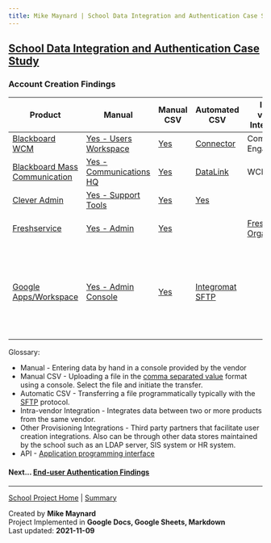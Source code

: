 ```yaml
---
title: Mike Maynard | School Data Integration and Authentication Case Study - Account Creation
---
```

## [School Data Integration and Authentication Case Study](./)

### Account Creation Findings


| Product | Manual | Manual CSV | Automated CSV | Intra-vendor Integration | Other Provisioning Integrations | API |
| ------- | ------ | ----------- | ------- | ------ | ----------- | ------- |
| [Blackboard WCM](https://www.blackboard.com/engage-your-community/websites-branding/web-community-manager) | [Yes - Users Workspace](https://help.blackboard.com/Web_Community_Manager/Administrator/Users_and_Groups/Users/Edit_Users) | [Yes](https://help.blackboard.com/Web_Community_Manager/Administrator/Users_and_Groups/Users#import) | [Connector](https://help.blackboard.com/Web_Community_Manager/Administrator/Data_Integration_And_Automation/Universal_Connector) | Community Engagement |  | |
| [Blackboard Mass Communication](https://www.blackboard.com/engage-your-community/communications/mass-notifications-for-k-12)| [Yes - Communications HQ](https://help.blackboard.com/Community_Engagement/Administrator/Community_Settings/Account_Management)  | [Yes](https://help.blackboard.com/Community_Engagement/Administrator/Community_Settings/Account_Management/Manage_User_Accounts/Upload_Accounts_from_Files) | [DataLink](https://help.blackboard.com/Community_Engagement/Administrator/Data_Imports) | WCM | | |
| [Clever Admin](https://support.clever.com/hc/s/articles/360026950471) | [Yes - Support Tools](https://support.clever.com/hc/s/articles/360026950471?language=en_US) | [Yes](https://support.clever.com/hc/s/articles/229253547?language=en_US) | [Yes](https://support.clever.com/hc/s/articles/229253547?language=en_US) | | [SIS Auto-sync](https://support.clever.com/hc/s/articles/202042973) | [Yes](https://dev.clever.com/) |
| [Freshservice](https://freshservice.com/) | [Yes - Admin](https://support.freshservice.com/support/solutions/articles/154762-adding-requesters-in-freshservice) | [Yes](https://support.freshservice.com/support/solutions/articles/154763-importing-requesters-from-a-csv-file) | | [Freshworks Organization](https://support.freshservice.com/support/solutions/articles/50000002932-introducing-freshworks-organization) | [Google Workspace](https://support.google.com/a/answer/7364833?hl=en) &#124;<BR> [Azure AD](https://www.freshworks.com/apps/freshservice/azure_active_directory_provisioning_scim) | [Yes](https://api.freshservice.com/) |
| [Google Apps/Workspace](https://edu.google.com/why-google/k-12-solutions/)| [Yes - Admin Console](https://support.google.com/a/answer/9970788?hl=en) | [Yes](https://support.google.com/a/answer/9970788?hl=en) | [Integromat SFTP](https://www.integromat.com/en/integrations/google-g-suite/sftp) | | [Clever IDM](https://clever.com/appstore/clever-idm) &#124;<BR> [Google Cloud Directory Sync - LDAP](https://support.google.com/a/answer/106368?hl=en) &#124;<BR>[Google SDS - EOL'd 2022](https://support.google.com/a/topic/6039552) | [Directory API](https://developers.google.com/admin-sdk/directory/v1/guides/manage-users) |

Glossary:

* Manual - Entering data by hand in a console provided by the vendor
* Manual CSV - Uploading a file in the [comma separated value](https://en.wikipedia.org/wiki/Comma-separated_values) format using a console. Select the file and initiate the transfer.
* Automatic CSV - Transferring a file programmatically typically with the [SFTP](https://en.wikipedia.org/wiki/SSH_File_Transfer_Protocol) protocol.
* Intra-vendor Integration - Integrates data between two or more products from the same vendor.
* Other Provisioning Integrations - Third party partners that facilitate user creation integrations. Also can be through other data stores maintained by the school such as an LDAP server, SIS system or HR system.
* API - [Application programming interface](https://en.wikipedia.org/wiki/API)




#### Next... [End-user Authentication Findings](authentication_findings.html)



---
[School Project Home](./) | [Summary](summary.html)

Created by **Mike Maynard**<BR>
Project Implemented in **Google Docs, Google Sheets, Markdown**<BR>
Last updated:  **2021-11-09**
